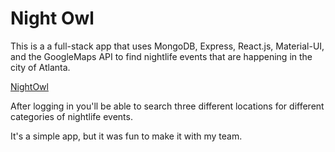 <h1>Night Owl</h1>
<p>This is a a full-stack app that uses MongoDB, Express, React.js, Material-UI, and the GoogleMaps API to find nightlife events that are happening in the city of Atlanta.</p>
<a href="https://shielded-hollows-44293.herokuapp.com/">NightOwl</a>
<p>After logging in you'll be able to search three different locations for different categories of nightlife events.</p>

<p>It's a simple app, but it was fun to make it with my team.</p>
